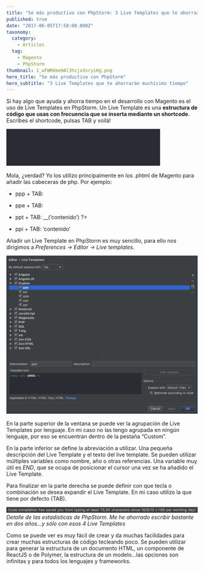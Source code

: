 ```yaml
---
title: "Se más productivo con PhpStorm: 3 Live Templates que te ahorrarán muchísimo tiempo"
published: true
date: "2017-06-05T17:58:00.000Z"
taxonomy:
  category:
    - Articles
  tag:
    - Magento
    - PhpStorm
thumbnail: 1_wFWMdeeHAl3hzjxXsryiHg.png
hero_title: "Se más productivo con PhpStorm"
hero_subtitle: "3 Live Templates que te ahorrarán muchísimo tiempo"
---
```


Si hay algo que ayuda y ahorra tiempo en el desarrollo con Magento es el uso de Live Templates en PhpStorm. Un Live Template es una **estructura de código que usas con frecuencia que se inserta mediante un shortcode**. Escribes el shortcode, pulsas TAB y voilá!

![](1*AAM9G8Tx-kg_9yh8VapNog.gif)

Mola, ¿verdad? Yo los utilizo principalmente en los .phtml de Magento para añadir las cabeceras de php. Por ejemplo:

- ppp + TAB: <?php ‘contenido’ ?>

- ppe + TAB: <?php echo ‘contenido’ ?>

- ppt + TAB: <?php $this->__(‘contenido’) ?>

- ppi + TAB: <?php if(‘cursor’): ?> ‘contenido’ <?php endif; ?>

Añadir un Live Template en PhpStorm es muy sencillo, para ello nos dirigimos a _Preferences -> Editor -> Live templates._

![](1*b6IOCV7IuDnUg6FnJS-EbQ.png)

En la parte superior de la ventana se puede ver la agrupación de Live Templates por lenguaje. En mi caso no las tengo agrupada en ningún lenguaje, por eso se encuentran dentro de la pestaña “Custom”.

En la parte inferior se define la abreviación a utilizar. Una pequeña descripción del Live Template y el texto del live template. Se pueden utilizar múltiples variables como nombre, año o otras referencias. Una variable muy útil es $END$, que se ocupa de posicionar el cursor una vez se ha añadido el Live Template.

Para finalizar en la parte derecha se puede definir con que tecla o combinación se desea expandir el Live Template. En mi caso utilizo la que tiene por defecto (TAB).

![Detalle de las estadísticas de PhpStorm. Me he ahorrado escribir bastante en dos años…y sólo con esos 4 Live Templates](1*7odAtZHjLq_aLBLqxzw3aw.png)_Detalle de las estadísticas de PhpStorm. Me he ahorrado escribir bastante en dos años…y sólo con esos 4 Live Templates_

Como se puede ver es muy fácil de crear y da muchas facilidades para crear muchas estructuras de código tecleando poco. Se pueden utilizar para generar la estructura de un documento HTML, un componente de ReactJS o de Polymer, la estructura de un modelo…las opciones son infinitas y para todos los lenguajes y frameworks.

